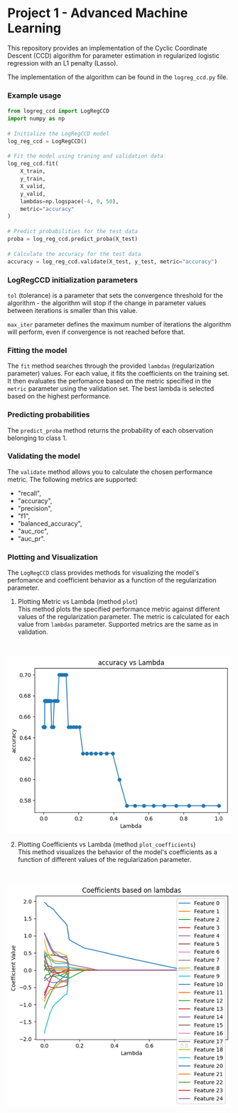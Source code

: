 # Project 1 - Advanced Machine Learning

This repository provides an implementation of the Cyclic Coordinate Descent (CCD) algorithm for parameter estimation in regularized logistic regression with an L1 penalty (Lasso).

The implementation of the algorithm can be found in the `logreg_ccd.py` file.

### Example usage
```python
from logreg_ccd import LogRegCCD
import numpy as np

# Initialize the LogRegCCD model
log_reg_ccd = LogRegCCD()

# Fit the model using traning and validation data
log_reg_ccd.fit(
    X_train,
    y_train,
    X_valid,
    y_valid,
    lambdas=np.logspace(-4, 0, 50),
    metric="accuracy"
)

# Predict probabilities for the test data
proba = log_reg_ccd.predict_proba(X_test)

# Calculate the accuracy for the test data
accuracy = log_reg_ccd.validate(X_test, y_test, metric="accuracy")
```

### LogRegCCD initialization parameters

`tol` (tolerance) is a parameter that sets the convergence threshold for the algorithm - the algorithm will stop if the change in parameter values between iterations is smaller than this value.

`max_iter` parameter defines the maximum number of iterations the algorithm will perform, even if convergence is not reached before that.

### Fitting the model

The `fit` method searches through the provided `lambdas` (regularization parameter) values. For each value, it fits the coefficients on the training set. It then evaluates the perfomance based on the metric specified in the `metric` parameter using the validation set. The best lambda is selected based on the highest performance.

### Predicting probabilities

The `predict_proba` method returns the probability of each observation belonging to class 1.

### Validating the model

The `validate` method allows you to calculate the chosen performance metric. The following metrics are supported:

- "recall",
- "accuracy",
- "precision",
- "f1",
- "balanced_accuracy",
- "auc_roc",
- "auc_pr".

### Plotting and Visualization

The `LogRegCCD` class provides methods for visualizing the model's perfomance and coefficient behavior as a function of the regularization parameter.

1. Plotting Metric vs Lambda (method `plot`) <br>
This method plots the specified performance metric against different values of the regularization parameter. The metric is calculated for each value from `lambdas` parameter. Supported metrics are the same as in validation.
<br>

![example plot](./readme_charts/plot.png)

2. Plotting Coefficients vs Lambda (method `plot_coefficients`) <br>
This method visualizes the behavior of the model's coefficients as a function of different values of the regularization parameter.
<br>

![example coefficient plot](./readme_charts/coefficient.png)
